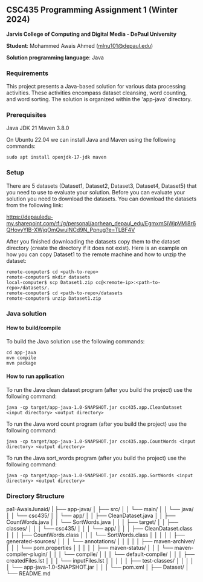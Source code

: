 ## CSC435 Programming Assignment 1 (Winter 2024)
**Jarvis College of Computing and Digital Media - DePaul University**

**Student**: Mohammed Awais Ahmed (mlnu101@depaul.edu)

**Solution programming language**: Java

### Requirements

This project presents a Java-based solution for various data processing activities. These activities encompass dataset cleansing, word counting, and word sorting. The solution is organized within the 'app-java' directory.
### Prerequisites
Java JDK 21
Maven 3.8.0

On Ubuntu 22.04 we can install Java and Maven using the following commands:

```
sudo apt install openjdk-17-jdk maven

```

### Setup

There are 5 datasets (Dataset1, Dataset2, Dataset3, Dataset4, Dataset5) that you need to use to evaluate your solution. Before you can evaluate your solution you need to download the datasets. You can download the datasets from the following link:

https://depauledu-my.sharepoint.com/:f:/g/personal/aorhean_depaul_edu/EgmxmSiWjpVMi8r6QHovyYIB-XWjqOmQwuINCd9N_Ppnug?e=TLBF4V

After you finished downloading the datasets copy them to the dataset directory (create the directory if it does not exist). Here is an example on how you can copy Dataset1 to the remote machine and how to unzip the dataset:

```
remote-computer$ cd <path-to-repo>
remote-computer$ mkdir datasets
local-computer$ scp Dataset1.zip cc@<remote-ip>:<path-to-repo>/datasets/.
remote-computer$ cd <path-to-repo>/datasets
remote-computer$ unzip Dataset1.zip
```

### Java solution
#### How to build/compile

To build the Java solution use the following commands:
```
cd app-java
mvn compile
mvn package
```

#### How to run application

To run the Java clean dataset program (after you build the project) use the following command:
```
java -cp target/app-java-1.0-SNAPSHOT.jar csc435.app.CleanDataset <input directory> <output directory>
```

To run the Java word count program (after you build the project) use the following command:
```
java -cp target/app-java-1.0-SNAPSHOT.jar csc435.app.CountWords <input directory> <output directory>
```

To run the Java sort_words program (after you build the project) use the following command:
```
java -cp target/app-java-1.0-SNAPSHOT.jar csc435.app.SortWords <input directory> <output directory>
```
### Directory Structure

pa1-AwaisJunaid/
|
├── app-java/
│   ├── src/
│   │   └── main/
│   │       └── java/
│   │           └── csc435/
│   │               └── app/
│   │                   ├── CleanDataset.java
│   │                   ├── CountWords.java
│   │                   └── SortWords.java
│   │
│   ├── target/
│   │   ├── classes/
│   │   │   └── csc435/
│   │   │       └── app/
│   │   │           ├── CleanDataset.class
│   │   │           ├── CountWords.class
│   │   │           └── SortWords.class
│   │   │
│   │   ├── generated-sources/
│   │   │   └── annotations/
│   │   │
│   │   ├── maven-archiver/
│   │   │   └── pom.properties
│   │   │
│   │   ├── maven-status/
│   │   │   └── maven-compiler-plugin/
│   │   │       └── compile/
│   │   │           └── default-compile/
│   │   │               ├── createdFiles.lst
│   │   │               └── inputFiles.lst
│   │   │
│   │   ├── test-classes/
│   │   │
│   │   └── app-java-1.0-SNAPSHOT.jar
│   │
│   └── pom.xml
│
├── Dataset/
│
└── README.md
